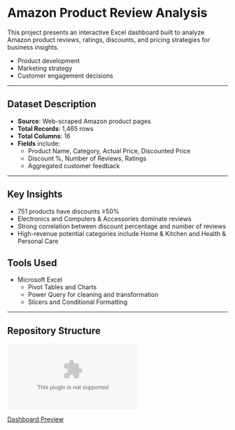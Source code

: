 #  Amazon Product Review Analysis

This project presents an interactive Excel dashboard built to analyze Amazon product reviews, ratings, discounts, and pricing strategies for business insights.

- Product development
- Marketing strategy
- Customer engagement decisions

---

##  Dataset Description

- **Source**: Web-scraped Amazon product pages
- **Total Records**: 1,465 rows
- **Total Columns**: 16
- **Fields** include:
  - Product Name, Category, Actual Price, Discounted Price
  - Discount %, Number of Reviews, Ratings
  - Aggregated customer feedback
---

##  Key Insights

- 751 products have discounts ≥50%
- Electronics and Computers & Accessories dominate reviews
- Strong correlation between discount percentage and number of reviews
- High-revenue potential categories include Home & Kitchen and Health & Personal Care

 
## Tools Used

- Microsoft Excel
  - Pivot Tables and Charts
  - Power Query for cleaning and transformation
  - Slicers and Conditional Formatting

---

##  Repository Structure
![Data Set and analysis](https://github.com/Oluwatosinoguntuga/DSA-PROJECT-2-AMAZON-PRODUCTS-REVIEW-ANALYSIS./blob/main/AMAZON%20CLEANED%20DATA%202.xlsx)

[Dashboard Preview](https://github.com/Oluwatosinoguntuga/DSA-PROJECT-2-AMAZON-PRODUCTS-REVIEW-ANALYSIS./blob/main/Amazon%20Dashboard.png)




